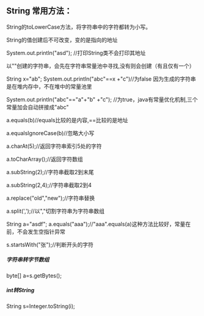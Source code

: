 ## String 常用方法：

String的toLowerCase方法，将字符串中的字符都转为小写。

String的值创建后不可改变，变的是指向的地址

System.out.println("asd"); //打印String类不会打印其地址

以""创建的字符串，会先在字符串常量池中寻找,没有则会创建（有且仅有一个）

String x="ab";
System.out.println("abc"==x +"c")//为false 因为生成的字符串是在堆内存中，不在堆中的常量池里

System.out.println("abc"=="a"+"b" +"c"); //为true，java有常量优化机制,三个常量加会自动拼接成"abc"

a.equals(b)//equals比较的是内容,==比较的是地址

a.equalsIgnoreCase(b)//忽略大小写

a.charAt(5);//返回字符串索引5处的字符

a.toCharArray();//返回字符数组

a.subString(2);//字符串截取2到末尾

a.subString(2,4);//字符串截取2到4

a.replace("old","new");//字符串替换

a.split(',');//以","切割字符串为字符串数组

String a="asdf"; a.equals("aaa");//"aaa".equals(a)这种方法比较好，常量在前，不会发生空指针异常

s.startsWith("张");//判断开头的字符

##### 字符串转字节数组
byte[] a=s.getBytes();
##### int转String
String s=Integer.toString(i);
